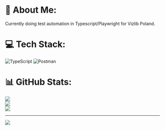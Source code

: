 # 💫 About Me:
Currently doing test automation in Typescript/Playwright for Vizlib Poland.


# 💻 Tech Stack:
![TypeScript](https://img.shields.io/badge/typescript-%23007ACC.svg?style=for-the-badge&logo=typescript&logoColor=white) ![Postman](https://img.shields.io/badge/Postman-FF6C37?style=for-the-badge&logo=postman&logoColor=white)
# 📊 GitHub Stats:
![](https://github-readme-stats.vercel.app/api?username=andrzejsokolowski&theme=dark&hide_border=true&include_all_commits=false&count_private=false)<br/>
![](https://github-readme-streak-stats.herokuapp.com/?user=andrzejsokolowski&theme=dark&hide_border=true)<br/>
![](https://github-readme-stats.vercel.app/api/top-langs/?username=andrzejsokolowski&theme=dark&hide_border=true&include_all_commits=false&count_private=false&layout=compact)

---
[![](https://visitcount.itsvg.in/api?id=andrzejsokolowski&icon=0&color=0)](https://visitcount.itsvg.in)
